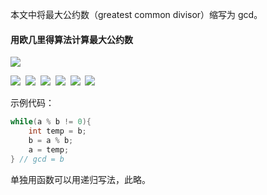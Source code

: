本文中将最大公约数（greatest common divisor）缩写为 gcd。


#### 用欧几里得算法计算最大公约数
![](https://cdn.nlark.com/yuque/__latex/7ca33eb3f9dd2a28d047afd158b8e964.svg#card=math&code=%E5%AE%9A%E7%90%86%EF%BC%9A%5Coperatorname%7Bgcd%7D%28a%2Cb%29%3D%5Coperatorname%7Bgcd%7D%28b%2C%20a%20%5Coperatorname%7Bmod%7D%20b%29%5Cquad%20%28a%2Cb%5Cin%5Cmathbb%7BZ%7D%5E%2B%2C%5C%20a%3Eb%2C%5C%20b%5Cnmid%20a%29&height=24&width=429)

![](https://cdn.nlark.com/yuque/__latex/9bcda88825dc04da781bb20cf90292b3.svg#card=math&code=%E8%AF%81%E6%98%8E%EF%BC%9A%E8%AE%B0%5C%20a%5Coperatorname%7Bmod%7Db%20%3D%20r%5C%20%28%5Cnot%20%3D0%29%2C%5C%20%E5%88%99%5C%20a%20%3Dkb%2Br%5Cquad%28k%5Cin%5Cmathbb%7BN%7D%29%5Cquad%20%28%2A%29&height=24&width=411)
 ![](https://cdn.nlark.com/yuque/__latex/bb9bae7cc3f4a07ec7b8e118db921322.svg#card=math&code=%5C%21%20%E8%AE%BE%5C%20d%5C%20%E6%98%AF%5C%20a%2C%20b%5C%20%E7%9A%84%E4%BB%BB%E6%84%8F%E4%B8%80%E4%B8%AA%E5%85%AC%E7%BA%A6%E6%95%B0%EF%BC%8C%E5%8D%B3%5C%20d%5Cmid%20a%2C%5C%20d%5Cmid%20b%EF%BC%8C%E7%94%B1%28%2A%29%E5%BC%8F%E6%9C%89%5C%20%5Cfrac%7Ba%7D%7Bd%7D%3Dk%5Cfrac%7Bb%7D%7Bd%7D%2B%5Cfrac%7Br%7D%7Bd%7D%EF%BC%8C%E5%8F%AF%E7%9F%A5%5C%20%5Cfrac%7Br%7D%7Bd%7D%5C%20%E4%B8%BA%E6%95%B4%E6%95%B0%EF%BC%8C%E5%8D%B3%5C%20d%5Cmid%20r&height=40&width=683)
 ![](https://cdn.nlark.com/yuque/__latex/a445e16565176171e0ffcdc37ebb24aa.svg#card=math&code=%5C%21%20%E5%9B%A0%E6%AD%A4%5C%20d%5C%20%E4%B9%9F%E6%98%AF%5C%20b%5C%20%E5%92%8C%5C%20r%3Da%5Coperatorname%7Bmod%7Db%5C%20%E7%9A%84%E5%85%AC%E7%BA%A6%E6%95%B0%E3%80%82&height=24&width=281)
 ![](https://cdn.nlark.com/yuque/__latex/df83564e080b138f24452eb7633bf766.svg#card=math&code=%5C%21%E5%86%8D%E8%AE%BE%5C%20d%5C%20%E6%98%AF%5C%20b%2Cr%5C%20%E7%9A%84%E4%BB%BB%E6%84%8F%E4%B8%80%E4%B8%AA%E5%85%AC%E7%BA%A6%E6%95%B0%EF%BC%8C%E5%90%8C%E6%A0%B7%E7%94%B1%28%2A%29%E5%BC%8F%E6%9C%89%5C%20%5Cfrac%7Ba%7D%7Bd%7D%3Dk%5Cfrac%7Bb%7D%7Bd%7D%2B%5Cfrac%7Br%7D%7Bd%7D%EF%BC%8C%E5%8F%AF%E7%9F%A5%5C%20%5Cfrac%7Ba%7D%7Bd%7D%5C%20%E4%B8%BA%E6%95%B4%E6%95%B0%EF%BC%8C%E5%8D%B3%5C%20d%5Cmid%20a&height=40&width=621)
 ![](https://cdn.nlark.com/yuque/__latex/f5c475300830c6d713eb84974686780a.svg#card=math&code=%5C%21%20%E5%9B%A0%E6%AD%A4%5C%20d%5C%20%E4%B9%9F%E6%98%AF%5C%20a%5C%20%E5%92%8C%5C%20b%5C%20%E7%9A%84%E5%85%AC%E7%BA%A6%E6%95%B0%E3%80%82&height=24&width=206)
 ![](https://cdn.nlark.com/yuque/__latex/c47c6bf84541d34211094bdc09a5d317.svg#card=math&code=%5C%21%E5%8D%B3%EF%BC%8C%28a%2Cb%29%E5%92%8C%28b%2C%20a%20%5Coperatorname%7Bmod%7D%20b%29%E6%8B%A5%E6%9C%89%E5%85%B1%E5%90%8C%E7%9A%84%E5%85%AC%E5%9B%A0%E6%95%B0%EF%BC%8C%E5%88%99%E5%BF%85%E6%9C%89%5C%20%5Coperatorname%7Bgcd%7D%28a%2Cb%29%3D%5Coperatorname%7Bgcd%7D%28b%2C%20a%20%5Coperatorname%7Bmod%7D%20b%29%E3%80%82%E5%8D%B3%E8%AF%81%E3%80%82&height=24&width=613)

示例代码：

```cpp
while(a % b != 0){
	int temp = b;
	b = a % b;
	a = temp;
} // gcd = b
```

单独用函数可以用递归写法，此略。
